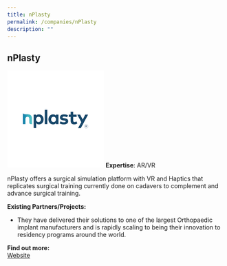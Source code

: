 ```yaml
---
title: nPlasty
permalink: /companies/nPlasty
description: ""
---
```

## nPlasty

![Alt text for image on Isomer site](/images/nplasty.png)
**Expertise**: AR/VR

nPlasty offers a surgical simulation platform with VR and Haptics that replicates surgical training currently done on cadavers to complement and advance surgical training.

**Existing Partners/Projects:**
* They have delivered their solutions to one of the largest Orthopaedic implant manufacturers and is rapidly scaling to being their innovation to residency programs around the world.



**Find out more:** \
[Website](https://nplasty.com/)